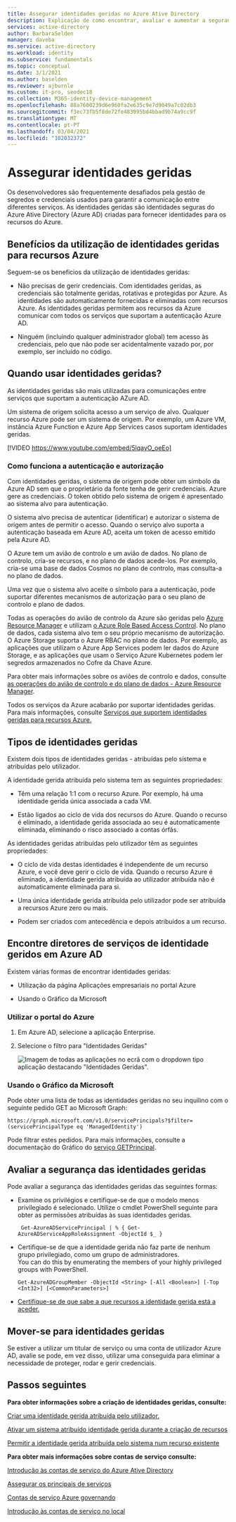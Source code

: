 ```yaml
---
title: Assegurar identidades geridas no Azure Ative Directory
description: Explicação de como encontrar, avaliar e aumentar a segurança das identidades geridas.
services: active-directory
author: BarbaraSelden
manager: daveba
ms.service: active-directory
ms.workload: identity
ms.subservice: fundamentals
ms.topic: conceptual
ms.date: 3/1/2021
ms.author: baselden
ms.reviewer: ajburnle
ms.custom: it-pro, seodec18
ms.collection: M365-identity-device-management
ms.openlocfilehash: 88a7600239d6e960fa2e635c9e7d9049a7c02db3
ms.sourcegitcommit: f3ec73fb5f8de72fe483995bd4bbad9b74a9cc9f
ms.translationtype: MT
ms.contentlocale: pt-PT
ms.lasthandoff: 03/04/2021
ms.locfileid: "102032372"
---
```

# <a name="securing-managed-identities"></a>Assegurar identidades geridas

Os desenvolvedores são frequentemente desafiados pela gestão de segredos e credenciais usados para garantir a comunicação entre diferentes serviços. As identidades geridas são identidades seguras do Azure Ative Directory (Azure AD) criadas para fornecer identidades para os recursos do Azure.

## <a name="benefits-of-using-managed-identities-for-azure-resources"></a>Benefícios da utilização de identidades geridas para recursos Azure

Seguem-se os benefícios da utilização de identidades geridas:

* Não precisas de gerir credenciais. Com identidades geridas, as credenciais são totalmente geridas, rotativas e protegidas por Azure. As identidades são automaticamente fornecidas e eliminadas com recursos Azure. As identidades geridas permitem aos recursos da Azure comunicar com todos os serviços que suportam a autenticação Azure AD.

* Ninguém (incluindo qualquer administrador global) tem acesso às credenciais, pelo que não pode ser acidentalmente vazado por, por exemplo, ser incluído no código.

## <a name="when-to-use-managed-identities"></a>Quando usar identidades geridas?

As identidades geridas são mais utilizadas para comunicações entre serviços que suportam a autenticação AZure AD. 

Um sistema de origem solicita acesso a um serviço de alvo. Qualquer recurso Azure pode ser um sistema de origem. Por exemplo, um Azure VM, instância Azure Function e Azure App Services casos suportam identidades geridas.

[!VIDEO https://www.youtube.com/embed/5lqayO_oeEo]

### <a name="how-authentication-and-authorization-work"></a>Como funciona a autenticação e autorização

Com identidades geridas, o sistema de origem pode obter um símbolo da Azure AD sem que o proprietário da fonte tenha de gerir credenciais. Azure gere as credenciais. O token obtido pelo sistema de origem é apresentado ao sistema alvo para autenticação. 

O sistema alvo precisa de autenticar (identificar) e autorizar o sistema de origem antes de permitir o acesso. Quando o serviço alvo suporta a autenticação baseada em Azure AD, aceita um token de acesso emitido pela Azure AD. 

O Azure tem um avião de controlo e um avião de dados. No plano de controlo, cria-se recursos, e no plano de dados acede-los. Por exemplo, cria-se uma base de dados Cosmos no plano de controlo, mas consulta-a no plano de dados.

Uma vez que o sistema alvo aceite o símbolo para a autenticação, pode suportar diferentes mecanismos de autorização para o seu plano de controlo e plano de dados.

Todas as operações do avião de controlo da Azure são geridas pelo [Azure Resource Manager](https://docs.microsoft.com/azure/azure-resource-manager/management/overview) e utilizam [o Azure Role Based Access Control](https://docs.microsoft.com/azure/role-based-access-control/overview). No plano de dados, cada sistema alvo tem o seu próprio mecanismo de autorização. O Azure Storage suporta o Azure RBAC no plano de dados. Por exemplo, as aplicações que utilizam o Azure App Services podem ler dados do Azure Storage, e as aplicações que usam o Serviço Azure Kubernetes podem ler segredos armazenados no Cofre da Chave Azure.

Para obter mais informações sobre os aviões de controlo e dados, consulte [as operações do avião de controlo e do plano de dados - Azure Resource Manager](https://docs.microsoft.com/azure/azure-resource-manager/management/control-plane-and-data-plane).

Todos os serviços da Azure acabarão por suportar identidades geridas. Para mais informações, consulte [Serviços que suportem identidades geridas para recursos Azure.](https://docs.microsoft.com/azure/active-directory/managed-identities-azure-resources/services-support-managed-identities)

##  

## <a name="types-of-managed-identities"></a>Tipos de identidades geridas

Existem dois tipos de identidades geridas - atribuídas pelo sistema e atribuídas pelo utilizador.

A identidade gerida atribuída pelo sistema tem as seguintes propriedades:

* Têm uma relação 1:1 com o recurso Azure. Por exemplo, há uma identidade gerida única associada a cada VM.

* Estão ligados ao ciclo de vida dos recursos do Azure. Quando o recurso é eliminado, a identidade gerida associada ao seu é automaticamente eliminada, eliminando o risco associado a contas órfãs. 

As identidades geridas atribuídas pelo utilizador têm as seguintes propriedades:

* O ciclo de vida destas identidades é independente de um recurso Azure, e você deve gerir o ciclo de vida. Quando o recurso Azure é eliminado, a identidade gerida atribuída ao utilizador atribuída não é automaticamente eliminada para si.

* Uma única identidade gerida atribuída pelo utilizador pode ser atribuída a recursos Azure zero ou mais.

* Podem ser criados com antecedência e depois atribuídos a um recurso.

## <a name="find-managed-identity-service-principals-in-azure-ad"></a>Encontre diretores de serviços de identidade geridos em Azure AD

Existem várias formas de encontrar identidades geridas:

* Utilização da página Aplicações empresariais no portal Azure

* Usando o Gráfico da Microsoft

### <a name="using-the-azure-portal"></a>Utilizar o portal do Azure

1. Em Azure AD, selecione a aplicação Enterprise.

2. Selecione o filtro para "Identidades Geridas" 

   ![Imagem de todas as aplicações no ecrã com o dropdown tipo aplicação destacando "Identidades Geridas".](./media/securing-service-accounts/service-accounts-managed-identities.png)

 

### <a name="using-microsoft-graph"></a>Usando o Gráfico da Microsoft

Pode obter uma lista de todas as identidades geridas no seu inquilino com o seguinte pedido GET ao Microsoft Graph:

`https://graph.microsoft.com/v1.0/servicePrincipals?$filter=(servicePrincipalType eq 'ManagedIdentity') `

Pode filtrar estes pedidos. Para mais informações, consulte a documentação do Gráfico do [serviço GETPrincipal](/graph/api/serviceprincipal-get?view=).

## <a name="assess-the-security-of-managed-identities"></a>Avaliar a segurança das identidades geridas 

Pode avaliar a segurança das identidades geridas das seguintes formas:

* Examine os privilégios e certifique-se de que o modelo menos privilegiado é selecionado. Utilize o cmdlet PowerShell seguinte para obter as permissões atribuídas às suas identidades geridas.

   ` Get-AzureADServicePrincipal | % { Get-AzureADServiceAppRoleAssignment -ObjectId $_ }`

 
* Certifique-se de que a identidade gerida não faz parte de nenhum grupo privilegiado, como um grupo de administradores.  
‎You can do this by enumerating the members of your highly privileged groups with PowerShell.

   `Get-AzureADGroupMember -ObjectId <String> [-All <Boolean>] [-Top <Int32>] [<CommonParameters>]`

* [Certifique-se de que sabe a que recursos a identidade gerida está a aceder.](https://docs.microsoft.com/azure/role-based-access-control/role-assignments-list-powershell)

## <a name="move-to-managed-identities"></a>Mover-se para identidades geridas

Se estiver a utilizar um titular de serviço ou uma conta de utilizador Azure AD, avalie se pode, em vez disso, utilizar uma conseguida para eliminar a necessidade de proteger, rodar e gerir credenciais. 

## <a name="next-steps"></a>Passos seguintes

**Para obter informações sobre a criação de identidades geridas, consulte:** 

[Criar uma identidade gerida atribuída pelo utilizador.](https://docs.microsoft.com/azure/active-directory/managed-identities-azure-resources/how-to-manage-ua-identity-portal) 

[Ativar um sistema atribuído identidade gerida durante a criação de recursos](https://docs.microsoft.com/azure/active-directory/managed-identities-azure-resources/qs-configure-portal-windows-vm)

[Permitir a identidade gerida atribuída pelo sistema num recurso existente](https://docs.microsoft.com/azure/active-directory/managed-identities-azure-resources/qs-configure-portal-windows-vm)

**Para obter mais informações sobre contas de serviço consulte:**

[Introdução às contas de serviço do Azure Ative Directory](service-accounts-introduction-azure.md)

[Assegurar os principais de serviços](service-accounts-principal.md)

[Contas de serviço Azure governando](service-accounts-governing-azure.md)

[Introdução às contas de serviço no local](service-accounts-on-premises.md)

 

 

 
